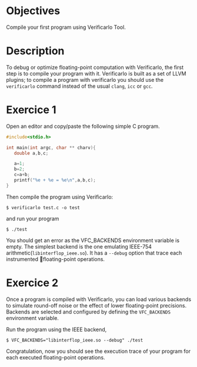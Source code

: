 # Objectives
Compile your first program using Verificarlo Tool. 

# Description
To debug or optimize floating-point computation with Verificarlo, the first step is to compile your program with it. Verificarlo is built as a set of LLVM plugins; to compile a program with verificarlo you should use the `verificarlo` command instead of the usual `clang`, `icc` or `gcc`.

# Exercice 1
Open an editor and copy/paste the following simple C program.
```C
#include<stdio.h>

int main(int argc, char ** charv){
   double a,b,c;

   a=1;
   b=2;
   c=a+b;
   printf("%e + %e = %e\n",a,b,c);
}
```

Then compile the program using Verificarlo:

```
$ verificarlo test.c -o test
```

and run your program

```
$ ./test
```

You should get an error as the VFC_BACKENDS environment variable is empty. The simplest backend is the one emulating
IEEE-754 arithmetic(`libinterflop_ieee.so`). It has a `--debug` option that trace each instrumented floating-point
operations.

# Exercice 2
Once a program is compiled with Verificarlo, you can load various backends to
simulate round-off noise or the effect of lower floating-point precisions. Backends are selected and configured by defining the `VFC_BACKENDS` environment variable.

Run the program using the IEEE backend,
```
$ VFC_BACKENDS="libinterflop_ieee.so --debug" ./test
```
Congratulation, now you should see the execution trace of your program for each executed floating-point operations.
